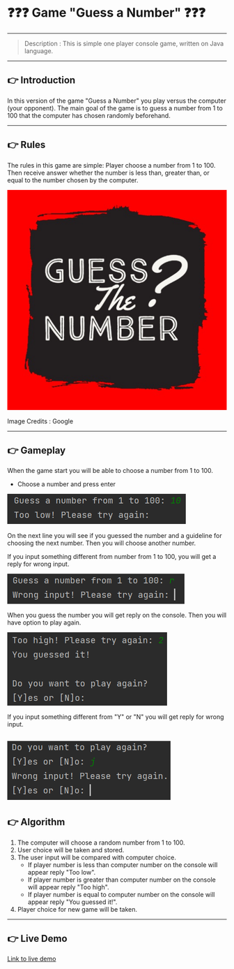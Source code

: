 # :question::question::question: Game "Guess a Number" :question::question::question:

---
> Description : This is simple one player console game, written on Java language.
---
## :point_right: Introduction
In this version of the game "Guess a Number" you play versus the computer (your opponent).
The main goal of the game is to guess a number from 1 to 100 that the computer has chosen randomly beforehand.

---

## :point_right: Rules
The rules in this game are simple: Player choose a number from 1 to 100. 
Then receive answer whether the number is less than, greater than, or equal to the number chosen by the computer.

![GuessNumber.jpg](JPEG/GuessNumber.jpg)

Image Credits : Google

---

## :point_right: Gameplay
When the game start you will be able to choose a number from 1 to 100.
* Choose a number and press enter

![png_01.png](JPEG/png_01.png)

On the next line you will see if you guessed the number and a guideline for choosing the next number.
Then you will choose another number.

If you input something different from number from 1 to 100, you will get a reply for wrong input.

![png_02.png](JPEG/png_02.png)

When you guess the number you will get reply on the console. Then you will have option to play again.

![png_03.png](JPEG/png_03.png)

If you input something different from "Y" or "N" you will get reply for wrong input.

![png_04.png](JPEG/png_04.png)
---

## :point_right: Algorithm


1. The computer will choose a random number from 1 to 100.
2. User choice will be taken and stored.
3. The user input will be compared with computer choice.
   * If player number is less than computer number on the console will appear reply "Too low".
   * If player number is greater than computer number on the console will appear reply "Too high".
   * If player number is equal to computer number on the console will appear reply "You guessed it!".
4. Player choice for new game will be taken.

---

## :point_right: Live Demo

[Link to live demo]()